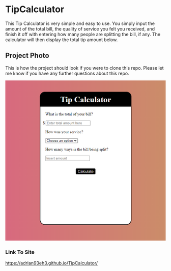 # TipCalculator

This Tip Calculator is very simple and easy to use. You simply input the amount of the total bill, the quality of service you felt you received, and finish it off with entering how many people are splitting the bill, if any. The calculator will then display the total tip amount below.

## Project Photo

This is how the project should look if you were to clone this repo. Please let me know if you have any further questions about this repo.

<img src="Assets\Images\Screenshot_4.png" alt="picture_of_tip_calculator">

### Link To Site

https://adrian93eh3.github.io/TipCalculator/